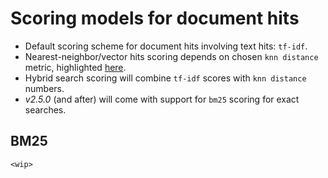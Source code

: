 # Scoring models for document hits

* Default scoring scheme for document hits involving text hits: `tf-idf`.
* Nearest-neighbor/vector hits scoring depends on chosen `knn distance` metric, highlighted [here](https://github.com/blevesearch/bleve/blob/master/docs/vectors.md#supported).
* Hybrid search scoring will combine `tf-idf` scores with `knn distance` numbers.
* *v2.5.0* (and after) will come with support for `bm25` scoring for exact searches.

## BM25

`<wip>`
